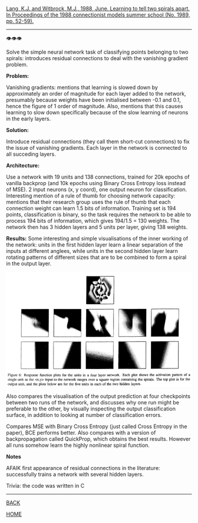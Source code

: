 [Lang, K.J. and Witbrock, M.J., 1988, June. Learning to tell two spirals apart. In Proceedings of the 1988 connectionist models summer school (No. 1989, pp. 52-59).](https://www.gwern.net/docs/ai/1988-lang.pdf)

---

👁️👁️👁️

Solve the simple neural network task of classifying points belonging to two spirals: introduces residual connections to deal with the vanishing gradient problem.


**Problem:**

Vanishing gradients: mentions that learning is slowed down by approximately an order of magnitude for each layer added to the network, presumably because weights have been initialised between -0.1 and  0.1, hence the figure of 1 order of magnitude. Also, mentions that this causes learning to slow down specifically because of the slow learning of neurons in the early layers. 

**Solution:**

Introduce residual connections (they call them short-cut connections) to fix the issue of vanishing gradients. Each layer in the network is connected to all succeding layers.

**Architecture:**

Use a network with 19 units and 138 connections, trained for 20k epochs of vanilla backprop (and 10k epochs using Binary Cross Entropy loss instead of MSE). 2 input neurons (x, y coord), one output neuron for classification. 
Interesting mention of a rule of thumb for choosing network capacity: mentions that their research group uses the rule of thumb that each connection weight can learn 1.5 bits of information. Training set is 194 points, classification is binary, so the task requires the network to be able to process 194 bits of information, which gives 194/1.5 = 130 weights. The network then has 3 hidden layers and 5 units per layer, giving 138 weights.


**Results:**
Some interesting and simple visualisations of the inner working of the network: units in the first hidden layer learn a linear separation of the inputs at different anglees, while units in the second hidden layer learn rotating patterns of different sizes that are to be combined to form a spiral in the output layer.

![](./lang1988spirals_untis_visualisation.png)

Also compares the visualisation of the output prediction at four checkpoints between two runs of the network, and discusses why one run might be preferable to the other, by visually inspecting the output classification surface, in addition to looking at number of classification errors. 

Compares MSE with Binary Cross Entropy (just called Cross Entropy in the paper), BCE performs better. Also compares with a version of backpropagation called QuickProp, which obtains the best results. However all runs somehow learn the highly nonlinear spiral function.

**Notes**

AFAIK first appearance of residual connections in the literature: successfully trains a network with several hidden layers.

Trivia: the code was written in C


---

[BACK](../index.md)

[HOME](../../../index.md)